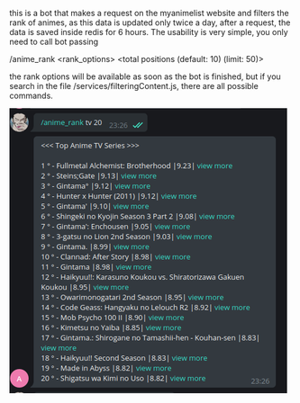 this is a bot that makes a request on the myanimelist website and filters the rank of animes, 
as this data is updated only twice a day, after a request, the data is saved inside redis for 6 hours.
The usability is very simple, you only need to call bot passing 
   
/anime_rank <rank_options> <total positions (default: 10) (limit: 50)>

the rank options will be available as soon as the bot is finished, but if you search in the file /services/filteringContent.js, there are all possible commands.

![usage example](/src/example.png)
